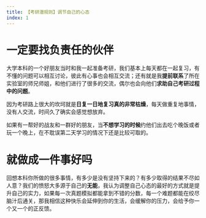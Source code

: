 ```yaml
---
title: 【考研潜规则】调节自己的心态
index: 1
---
```


# 一定要找负责任的伙伴

大学本科的一个好朋友当时和我一起准备考研，我们基本上每天都在一起复习，有不懂的问题可以相互讨论，彼此有心事也会相互交流；还有就是我**提前联系**了所在实验室的师兄师姐，和他们进行了很多的交流，偶尔也会向他们**求助自己考研过程中的问题**。

因为考研路上很大的坎坷就是**日复一日地复习真的非常枯燥**，每天做重复地事情，没有人交流，时间久了确实会感觉想放弃。

如果有一帮好的战友和一群好的朋友，当**不想学习的时候**约他们出去吃个晚饭或者玩一个晚上，在不耽误第二天学习的情况下还是比较可取的。

# 就做成一件事好吗

回想本科你所做的很多事情，有多少是没有坚持下来的？有多少取得的结果不尽如人意？我们的愤怒大多源于自己的**无能**，我认为调整自己心态的最好的方式就是提升自己的实力，如果每一次真题模拟都能拿到不错的分数，每一个难题都能在绞尽脑汁后通关，那我相信这种快乐会延伸到你的生活，会缓解你的压力，会给予你一个又一个的正反馈。